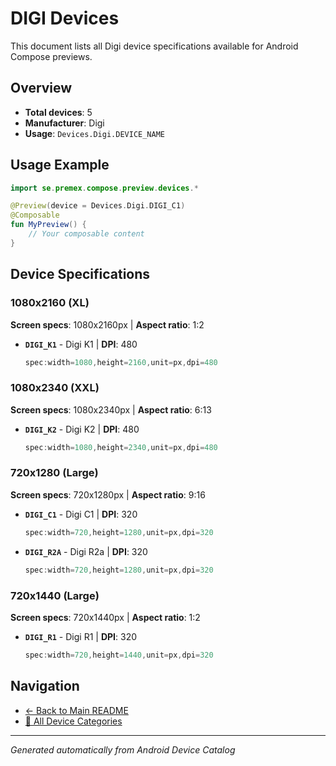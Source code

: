 # DIGI Devices

This document lists all Digi device specifications available for Android Compose previews.

## Overview

- **Total devices**: 5
- **Manufacturer**: Digi
- **Usage**: `Devices.Digi.DEVICE_NAME`

## Usage Example

```kotlin
import se.premex.compose.preview.devices.*

@Preview(device = Devices.Digi.DIGI_C1)
@Composable
fun MyPreview() {
    // Your composable content
}
```

## Device Specifications

### 1080x2160 (XL)

**Screen specs**: 1080x2160px | **Aspect ratio**: 1:2

- **`DIGI_K1`** - Digi K1 | **DPI**: 480
  ```kotlin
  spec:width=1080,height=2160,unit=px,dpi=480
  ```

### 1080x2340 (XXL)

**Screen specs**: 1080x2340px | **Aspect ratio**: 6:13

- **`DIGI_K2`** - Digi K2 | **DPI**: 480
  ```kotlin
  spec:width=1080,height=2340,unit=px,dpi=480
  ```

### 720x1280 (Large)

**Screen specs**: 720x1280px | **Aspect ratio**: 9:16

- **`DIGI_C1`** - Digi C1 | **DPI**: 320
  ```kotlin
  spec:width=720,height=1280,unit=px,dpi=320
  ```

- **`DIGI_R2A`** - Digi R2a | **DPI**: 320
  ```kotlin
  spec:width=720,height=1280,unit=px,dpi=320
  ```

### 720x1440 (Large)

**Screen specs**: 720x1440px | **Aspect ratio**: 1:2

- **`DIGI_R1`** - Digi R1 | **DPI**: 320
  ```kotlin
  spec:width=720,height=1440,unit=px,dpi=320
  ```

## Navigation

- [← Back to Main README](../../README.md)
- [📱 All Device Categories](../README.md)

---
*Generated automatically from Android Device Catalog*
